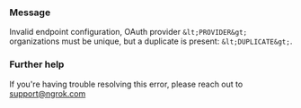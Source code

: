 
### Message
Invalid endpoint configuration, OAuth provider `&lt;PROVIDER&gt;` organizations must be unique, but a duplicate is present: `&lt;DUPLICATE&gt;`.

### Further help
If you're having trouble resolving this error, please reach out to [support@ngrok.com](mailto:support@ngrok.com?subject=Help%20with%20ERR_NGROK_1649)

